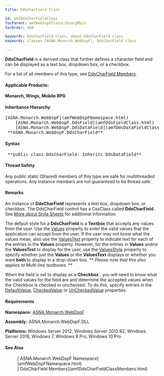 ```yaml
---
title: DdsCharField Class

Id: amfDdsCharFieldClass
TocParent: amfWebDspFClassLibraryMain
TocOrder: 160

keywords: DdsCharField class, about DdsCharField class
keywords: classes [ASNA.Monarch.WebDspF], DdsCharField class

---
```


**DdsCharField** is a derived class that further defines a character field and can be displayed as a text box, dropdown box, or a checkbox.

For a list of all members of this type, see [ DdsCharField Members](amfDdsCharFieldClassMembers.html).

#### Applicable Products:
**Monarch, Wings, Mobile RPG** 
<!--mine -->

#### Inheritance Hierarchy
<pre>[ASNA.Monarch.WebDspF](amfWebDspFNamespace.html)
    [ASNA.Monarch.WebDspF.DdsField](amfDdsFieldClass.html)
    [ASNA.Monarch.WebDspF.DdsDataField](amfDdsDataFieldClass.html)
 **ASNA.Monarch.WebDspF.DdsCharField** </pre>

#### Syntax
<pre class="syntax"> **public class DdsCharField: Inherits DdsDataField** </pre>

#### Thread Safety
Any public static (Shared) members of this type are safe for multithreaded operations. Any instance members are not guaranteed to be thread safe.

#### Remarks
An instance of **DdsCharField** represents a text box, dropdown box, or checkbox. The DdsCharField control has a CssClass called **DdsCharField** . See [More about Style Sheets](../../../../../../MonarchFX/_HTML/amfMoreAboutStyleSheets.html) for additional information.

The default style for a **DdsCharField** is a **Textbox** that accepts any values from the user. Use the [ Values](amfDdsDataFieldClassValuesProperty.html) property to enter the valid values that the application can accept from the user. If the user may not know what the values mean, also use the [ ValuesText](../../../../../../MonarchFX/_HTML/amfDdsDataFieldClassValuesTextProperty.html) property to indicate text for each of the entries in the **Values** property. However, for the entries in **Values** and/or the **ValuesText** to display for the user, use the [ ValuesStyle](../../../../../../MonarchFX/_HTML/amfDdsDataFieldClassValuesStyleProperty.html) property to specify whether just the **Values** or the **ValuesText** displays or whether you want **both** to display in a drop-down box. ** *Please note that this also applies to Multi-line textboxes.* ** 

When the field is set to display as a **Checkbox** , you will need to know what the valid values for the field are and determine the accepted values when the Checkbox is checked or unchecked. To do this, specify entries in the [ DefaultValue](../../../../../../MonarchFX/_HTML/amfDdsCharFieldClassDefaultValueProperty.html), [ CheckedValue](../../../../../../MonarchFX/_HTML/amfDdsCharFieldClassCheckedValueProperty.html) or [ UnCheckedValue](../../../../../../MonarchFX/_HTML/amfDdsCharFieldClassUncheckedValueProperty.html) properties.
<!-- -->

#### Requirements
**Namespace:** [ASNA.Monarch.WebDspF](amfWebDspFNamespace.html)

**Assembly:** ASNA.Monarch.WebDspF.DLL

**Platforms:** Windows Server 2012, Windows Server 2012 R2, Windows Server 2016, Windows 7, Windows 8 Pro, Windows 10 Pro
<!-- end -->

#### See Also
<dl>
        <dd>
		[
        ASNA.Monarch.WebDspF Namespace](amfWebDspFNamespace.html)</dd>
        <dd>
		[
        DdsCharField Members](amfDdsCharFieldClassMembers.html)</dd>
</dl>

